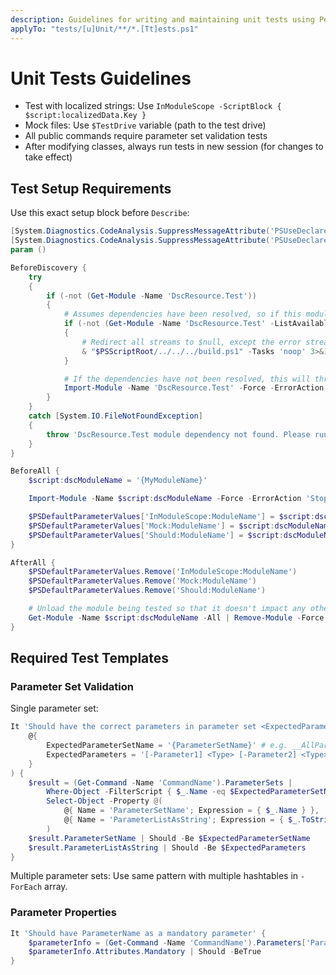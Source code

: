 ```yaml
---
description: Guidelines for writing and maintaining unit tests using Pester.
applyTo: "tests/[u]Unit/**/*.[Tt]ests.ps1"
---
```


# Unit Tests Guidelines

- Test with localized strings: Use `InModuleScope -ScriptBlock { $script:localizedData.Key }`
- Mock files: Use `$TestDrive` variable (path to the test drive)
- All public commands require parameter set validation tests
- After modifying classes, always run tests in new session (for changes to take effect)

## Test Setup Requirements

Use this exact setup block before `Describe`:

```powershell
[System.Diagnostics.CodeAnalysis.SuppressMessageAttribute('PSUseDeclaredVarsMoreThanAssignments', '')]
[System.Diagnostics.CodeAnalysis.SuppressMessageAttribute('PSUseDeclaredVarsMoreThanAssignments', '', Justification = 'Suppressing this rule because Script Analyzer does not understand Pester syntax.')]
param ()

BeforeDiscovery {
    try
    {
        if (-not (Get-Module -Name 'DscResource.Test'))
        {
            # Assumes dependencies have been resolved, so if this module is not available, run 'noop' task.
            if (-not (Get-Module -Name 'DscResource.Test' -ListAvailable))
            {
                # Redirect all streams to $null, except the error stream (stream 2)
                & "$PSScriptRoot/../../../build.ps1" -Tasks 'noop' 3>&1 4>&1 5>&1 6>&1 > $null
            }

            # If the dependencies have not been resolved, this will throw an error.
            Import-Module -Name 'DscResource.Test' -Force -ErrorAction 'Stop'
        }
    }
    catch [System.IO.FileNotFoundException]
    {
        throw 'DscResource.Test module dependency not found. Please run ".\build.ps1 -ResolveDependency -Tasks build" first.'
    }
}

BeforeAll {
    $script:dscModuleName = '{MyModuleName}'

    Import-Module -Name $script:dscModuleName -Force -ErrorAction 'Stop'

    $PSDefaultParameterValues['InModuleScope:ModuleName'] = $script:dscModuleName
    $PSDefaultParameterValues['Mock:ModuleName'] = $script:dscModuleName
    $PSDefaultParameterValues['Should:ModuleName'] = $script:dscModuleName
}

AfterAll {
    $PSDefaultParameterValues.Remove('InModuleScope:ModuleName')
    $PSDefaultParameterValues.Remove('Mock:ModuleName')
    $PSDefaultParameterValues.Remove('Should:ModuleName')

    # Unload the module being tested so that it doesn't impact any other tests.
    Get-Module -Name $script:dscModuleName -All | Remove-Module -Force
}
```

## Required Test Templates

### Parameter Set Validation
Single parameter set:
```powershell
It 'Should have the correct parameters in parameter set <ExpectedParameterSetName>' -ForEach @(
    @{
        ExpectedParameterSetName = '{ParameterSetName}' # e.g. __AllParameterSets
        ExpectedParameters = '[-Parameter1] <Type> [-Parameter2] <Type> [<CommonParameters>]'
    }
) {
    $result = (Get-Command -Name 'CommandName').ParameterSets |
        Where-Object -FilterScript { $_.Name -eq $ExpectedParameterSetName } |
        Select-Object -Property @(
            @{ Name = 'ParameterSetName'; Expression = { $_.Name } },
            @{ Name = 'ParameterListAsString'; Expression = { $_.ToString() } }
        )
    $result.ParameterSetName | Should -Be $ExpectedParameterSetName
    $result.ParameterListAsString | Should -Be $ExpectedParameters
}
```

Multiple parameter sets: Use same pattern with multiple hashtables in `-ForEach` array.

### Parameter Properties
```powershell
It 'Should have ParameterName as a mandatory parameter' {
    $parameterInfo = (Get-Command -Name 'CommandName').Parameters['ParameterName']
    $parameterInfo.Attributes.Mandatory | Should -BeTrue
}
```

